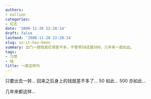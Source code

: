 ```yaml
---
authors:
- eallion
categories:
- 日志
date: '2008-11-28 22:28:14'
draft: false
lastmod: '2008-11-28 22:28:14'
slug: so-it-has-been
summary: 出门一趟钱就花得差不多，不管带50还是500，几年来一直如此。
tags:
- 习惯
- 钱
title: 一直这样吗
---
```


只要出去一转...
回来之后身上的钱就差不多了...
50 如此...
500 亦如此...

几年来都这样...